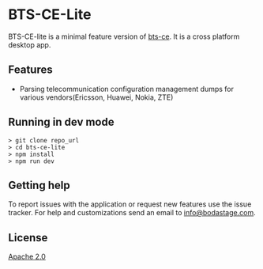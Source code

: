 # BTS-CE-Lite

BTS-CE-lite is a minimal feature version of [bts-ce](https://github.com/bodastage/bts-ce). It is a cross 
platform desktop app.

## Features
* Parsing telecommunication configuration management dumps for various vendors(Ericsson, Huawei, Nokia, ZTE)

## Running in dev mode
```
> git clone repo_url
> cd bts-ce-lite
> npm install
> npm run dev
```

## Getting help
To report issues with the application or request new features use the issue tracker. For help and customizations send an email to info@bodastage.com.

## License

[Apache 2.0](LICENSE.md)


